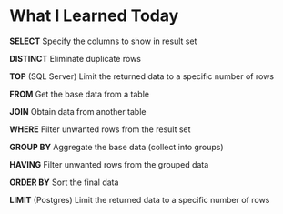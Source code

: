 # What I Learned Today


**SELECT** Specify the columns to show in result set

**DISTINCT** Eliminate duplicate rows

**TOP** (SQL Server) Limit the returned data to a specific number of rows

**FROM** Get the base data from a table

**JOIN** Obtain data from another table

**WHERE** Filter unwanted rows from the result set

**GROUP BY** Aggregate the base data (collect into groups)

**HAVING** Filter unwanted rows from the grouped data

**ORDER BY** Sort the final data

**LIMIT** (Postgres) Limit the returned data to a specific number of rows






